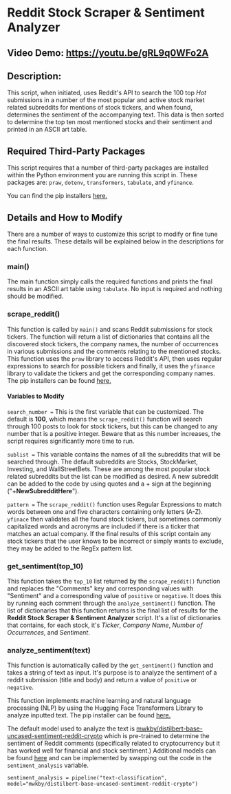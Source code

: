 # Reddit Stock Scraper & Sentiment Analyzer
## Video Demo:  <https://youtu.be/gRL9q0WFo2A>
## Description:
This script, when initiated, uses Reddit's API to search the 100 top *Hot* submissions
in a number of the most popular and active stock market related subreddits for mentions
of stock tickers, and when found, determines the sentiment of the accompanying text.  This
data is then sorted to determine the top ten most mentioned stocks and their sentiment and
printed in an ASCII art table.

## Required Third-Party Packages
This script requires that a number of third-party packages are installed within the Python
environment you are running this script in.  These packages are:
`praw`, `dotenv`, `transformers`, `tabulate`, and `yfinance`.

You can find the pip installers [here.](requirements.txt)

## Details and How to Modify
There are a number of ways to customize this script to modify or fine tune the final results.  These details will be explained below in the descriptions for each function.

### main()
The main function simply calls the required functions and prints the final results in an ASCII art table using `tabulate`.  No input is required and nothing should be modified.

### scrape_reddit()
This function is called by `main()` and scans Reddit submissions for stock tickers.  The function will return a list of dictionaries that contains all the discovered stock tickers, the company names, the number of occurrences in various submissions and the comments relating to the mentioned stocks.  This function uses the `praw` library to access Reddit's API, then uses regular expressions to search for possible tickers and finally, it uses the `yfinance` library to validate the tickers and get the corresponding company names.  The pip installers can be found [here.](requirements.txt)

#### Variables to Modify

`search_number =`
This is the first variable that can be customized.  The default is **100**, which means the `scrape_reddit()` function will search through 100 posts to look for stock tickers, but this can be changed to any number that is a positive integer.  Beware that as this number increases, the script requires significantly more time to run.

`sublist =`
This variable contains the names of all the subreddits that will be searched through.  The default subreddits are Stocks, StockMarket, Investing, and WallStreetBets.  These are among the most popular stock related subreddits but the list can be modified as desired.  A new subreddit can be added to the code by using quotes and a + sign at the beginning ("+**NewSubredditHere**").

`pattern =`
The `scrape_reddit()` function uses Regular Expressions to match words between one and five characters containing only letters (A-Z).   `yfinace` then validates all the found stock tickers, but sometimes commonly capitalized words and acronyms are included if there is a ticker that matches an actual company.  If the final results of this script contain any stock tickers that the user knows to be incorrect or simply wants to exclude, they may be added to the RegEx pattern list.

### get_sentiment(top_10)
This function takes the `top_10` list returned by the `scrape_reddit()` function and replaces the "Comments" key and corresponding values with "Sentiment" and a corresponding value of `positive` or `negative`.  It does this by running each comment through the `analyze_sentiment()` function.  The list of dictionaries that this function returns is the final list of results for the **Reddit Stock Scraper & Sentiment Analyzer** script.  It's a list of dictionaries that contains, for each stock, it's *Ticker*, *Company Name*, *Number of Occurrences*, and *Sentiment*.

### analyze_sentiment(text)

This function is automatically called by the `get_sentiment()` function and takes a string of text as input.  It's purpose is to analyze the sentiment of a reddit submission (title and body) and return a value of `positive` or `negative`.

This function implements machine learning and natural language processing (NLP) by using the Hugging Face Transformers Library to analyze inputted text.  The pip installer can be found [here.](requirements.txt)

The default model used to analyze the text is [mwkby/distilbert-base-uncased-sentiment-reddit-crypto](https://huggingface.co/mwkby/distilbert-base-uncased-sentiment-reddit-crypto#distilbert-base-uncased-sentiment-reddit-crypto) which is pre-trained to determine the sentiment of Reddit comments (specifically related to cryptocurrency but it has worked well for financial and stock sentiment.) Additional models can be found [here](https://huggingface.co/models?pipeline_tag=text-classification&sort=trending) and can be implemented by swapping out the code in the `sentiment_analysis` variable.

    sentiment_analysis = pipeline("text-classification", model="mwkby/distilbert-base-uncased-sentiment-reddit-crypto")


